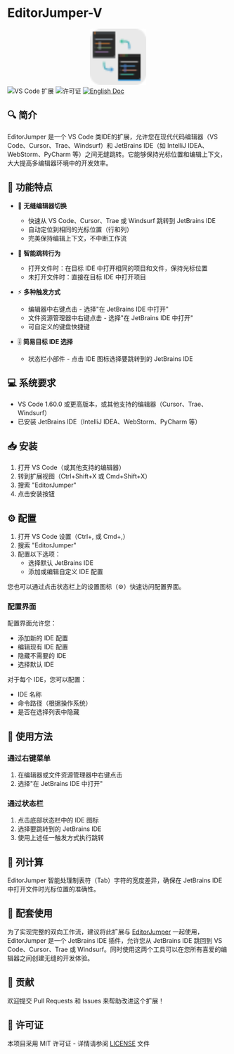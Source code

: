 # EditorJumper-V

<div align="center">
  <img src="image/pluginIcon.png" alt="EditorJumper 图标" width="128" height="128"/>
</div>

<div >
  <img src="https://img.shields.io/badge/VS%20Code-Extension-blue" alt="VS Code 扩展"/>
  <img src="https://img.shields.io/badge/License-MIT-blue" alt="许可证"/>
  <a href="README.md"><img src="https://img.shields.io/badge/Doc-English-blue.svg" alt="English Doc"/></a>
</div>

## 🔍 简介

EditorJumper 是一个 VS Code 类IDE的扩展，允许您在现代代码编辑器（VS Code、Cursor、Trae、Windsurf）和 JetBrains IDE（如 IntelliJ IDEA、WebStorm、PyCharm 等）之间无缝跳转。它能够保持光标位置和编辑上下文，大大提高多编辑器环境中的开发效率。

## 🌟 功能特点

- 🚀 **无缝编辑器切换**
  - 快速从 VS Code、Cursor、Trae 或 Windsurf 跳转到 JetBrains IDE
  - 自动定位到相同的光标位置（行和列）
  - 完美保持编辑上下文，不中断工作流

- 🎯 **智能跳转行为**
  - 打开文件时：在目标 IDE 中打开相同的项目和文件，保持光标位置
  - 未打开文件时：直接在目标 IDE 中打开项目

- ⚡ **多种触发方式**
  - 编辑器中右键点击 - 选择"在 JetBrains IDE 中打开"
  - 文件资源管理器中右键点击 - 选择"在 JetBrains IDE 中打开"
  - 可自定义的键盘快捷键

- 🎚️ **简易目标 IDE 选择**
  - 状态栏小部件 - 点击 IDE 图标选择要跳转到的 JetBrains IDE

## 💻 系统要求

- VS Code 1.60.0 或更高版本，或其他支持的编辑器（Cursor、Trae、Windsurf）
- 已安装 JetBrains IDE（IntelliJ IDEA、WebStorm、PyCharm 等）

## 📥 安装

1. 打开 VS Code（或其他支持的编辑器）
2. 转到扩展视图（Ctrl+Shift+X 或 Cmd+Shift+X）
3. 搜索 "EditorJumper"
4. 点击安装按钮

## ⚙️ 配置

1. 打开 VS Code 设置（Ctrl+, 或 Cmd+,）
2. 搜索 "EditorJumper"
3. 配置以下选项：
   - 选择默认 JetBrains IDE
   - 添加或编辑自定义 IDE 配置

您也可以通过点击状态栏上的设置图标（⚙️）快速访问配置界面。

### 配置界面

配置界面允许您：
- 添加新的 IDE 配置
- 编辑现有 IDE 配置
- 隐藏不需要的 IDE
- 选择默认 IDE

对于每个 IDE，您可以配置：
- IDE 名称
- 命令路径（根据操作系统）
- 是否在选择列表中隐藏

## 🚀 使用方法

### 通过右键菜单

1. 在编辑器或文件资源管理器中右键点击
2. 选择"在 JetBrains IDE 中打开"

### 通过状态栏

1. 点击底部状态栏中的 IDE 图标
2. 选择要跳转到的 JetBrains IDE
3. 使用上述任一触发方式执行跳转

## 🔄 列计算

EditorJumper 智能处理制表符（Tab）字符的宽度差异，确保在 JetBrains IDE 中打开文件时光标位置的准确性。

## 🔄 配套使用

为了实现完整的双向工作流，建议将此扩展与 [EditorJumper](https://github.com/wanniwa/EditorJumper) 一起使用，EditorJumper 是一个 JetBrains IDE 插件，允许您从 JetBrains IDE 跳回到 VS Code、Cursor、Trae 或 Windsurf。同时使用这两个工具可以在您所有喜爱的编辑器之间创建无缝的开发体验。

## 🤝 贡献

欢迎提交 Pull Requests 和 Issues 来帮助改进这个扩展！

## 📄 许可证

本项目采用 MIT 许可证 - 详情请参阅 [LICENSE](LICENSE) 文件 
